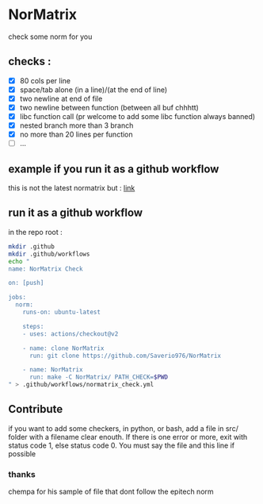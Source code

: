 # NorMatrix
check some norm for you

## checks :

- [x] 80 cols per line
- [x] space/tab alone (in a line)/(at the end of line)
- [x] two newline at end of file
- [x] two newline between function (between all buf chhhtt)
- [x] libc function call (pr welcome to add some libc function always banned)
- [x] nested branch more than 3 branch
- [x] no more than 20 lines per function
- [ ] ...

## example if you run it as a github workflow
this is not the latest normatrix but :
[link](https://github.com/Saverio976/NorMatrix/runs/4674073068?check_suite_focus=true)

## run it as a github workflow
in the repo root :
```bash
mkdir .github
mkdir .github/workflows
echo "
name: NorMatrix Check

on: [push]

jobs:
  norm:
    runs-on: ubuntu-latest

    steps:
    - uses: actions/checkout@v2

    - name: clone NorMatrix
      run: git clone https://github.com/Saverio976/NorMatrix

    - name: NorMatrix
      run: make -C NorMatrix/ PATH_CHECK=$PWD
" > .github/workflows/normatrix_check.yml
```

## Contribute
if you want to add some checkers, in python, or bash, add a file in src/ 
folder with a filename clear enouth. If there is one error or more, exit with
status code 1, else status code 0. You must say the file and this line if
 possible

### thanks

chempa for his sample of file that dont follow the epitech norm
